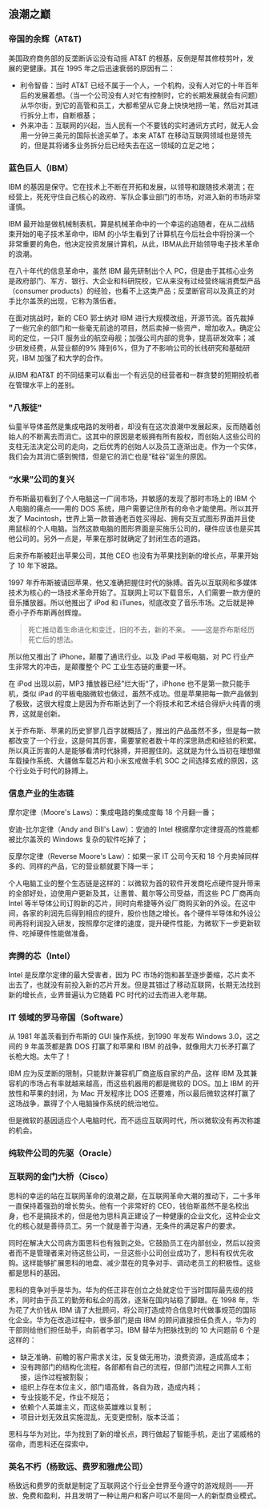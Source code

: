 ## 浪潮之巅

### 帝国的余辉（AT&T)

美国政府商务部的反垄断诉讼没有动摇 AT&T 的根基，反倒是帮其修枝剪叶，发展的更健康。其在 1995 年之后迅速衰弱的原因有二：

- 利令智昏：当时 AT&T 已经不属于一个人，一个机构，没有人对它的十年百年后的发展着想。（当一个公司没有人对它有控制时，它的长期发展就会有问题）从华尔街，到它的高管和员工，大都希望从它身上快快地捞一笔，然后对其进行拆分上市，自断根基；
- 外来冲击：互联网的兴起，当人民有一个不要钱的实时通讯方式时，就无人会用一分钟三美元的国际长途买单了。本来 AT&T 在移动互联网领域也是领先的，但是其将诸多业务拆分后已经失去在这一领域的立足之地；

### 蓝色巨人（IBM）

IBM 的基因是保守。它在技术上不断在开拓和发展，以领导和跟随技术潮流；在经营上，死死守住自己核心的政府、军队企事业部门的市场，对进入新的市场非常谨慎。

IBM 最开始是做机械制表机，算是机械革命中的一个幸运的追随者，在从二战结束开始的电子技术革命中，IBM 的小华生看到了计算机在今后社会中将扮演一个非常重要的角色，他决定投资发展计算机，从此，IBM从此开始领导电子技术革命的浪潮。

在八十年代的信息革命中，虽然 IBM 最先研制出个人 PC，但是由于其核心业务是政府部门、军方、银行、大企业和科研院校，它从来没有过经营终端消费型产品（consumer products）的经验，也看不上这类产品；反垄断官司以及真正的对手比尔盖茨的出现，它称为落伍者。

在面对挑战时，新的 CEO 郭士纳对 IBM 进行大规模改组，开源节流。首先裁掉了一些冗余的部门和一些毫无前途的项目，然后卖掉一些资产，增加收入。确定公司的定位，一只IT 服务业的航空母舰；加强公司内部的竞争，提高研发效率；减少研发经费，从营业额的9% 降到6%，但为了不影响公司的长线研究和基础研究，IBM 加强了和大学的合作。

从IBM 和AT&T 的不同结果可以看出一个有远见的经营者和一群贪婪的短期投机者在管理水平上的差别。

### "八叛徒"

仙童半导体虽然是集成电路的发明者，却没有在这次浪潮中发展起来，反而随着创始人的不断离去而消亡。这其中的原因是老板拥有所有股权，而创始人这些公司的支柱无法决定公司的走向，之后优秀的创始人以及员工逐渐出走。作为一个实体，我们会为其消亡感到惋惜，但是它的消亡也是“硅谷”诞生的原因。

### “水果”公司的复兴

乔布斯最初看到了个人电脑这一广阔市场，并敏感的发现了那时市场上的 IBM 个人电脑的痛点——用的 DOS 系统，用户需要记住所有的命令才能使用。所以其开发了 Macintosh，世界上第一款普通老百姓买得起、拥有交互式图形界面并且使用鼠标的个人电脑。当然这款电脑的图形界面是买施乐公司的，硬件应该也是买其他公司的。另外一点是，苹果在那时就确定了封闭生态的道路。

后来乔布斯被赶出苹果公司，其他 CEO 也没有为苹果找到新的增长点，苹果开始了 10 年下坡路。

1997 年乔布斯被请回苹果，他又准确把握住时代的脉搏。首先以互联网和多媒体技术为核心的一场技术革命开始了。互联网上可以下载音乐，人们需要一款方便的音乐播放器。所以他推出了 iPod 和 iTunes，彻底改变了音乐市场。之后就是神奇小子乔布斯再创辉煌。

> 死亡推动着生命进化和变迁，旧的不去，新的不来。 ——这是乔布斯经历死亡后的想法。

所以他又推出了 iPhone，颠覆了通讯行业。以及 iPad 平板电脑，对 PC 行业产生非常大的冲击，是颠覆整个 PC 工业生态链的重要一环。

在 iPod 出现以前，MP3 播放器已经”烂大街“了，iPhone 也不是第一款只能手机，类似 iPad 的平板电脑微软也做过，虽然不成功。但是苹果把每一款产品做到了极致，这很大程度上是因为乔布斯达到了一个将技术和艺术结合得炉火纯青的境界，这就是创新。

关于乔布斯、苹果的历史寥寥几百字就概括了，推出的产品虽然不多，但是每一款都改变了一个行业，这是何其厉害，需要掌舵者数十年的深思熟虑和经验的积累。所以真正厉害的人是能够看清时代脉搏，并把握住的。这就是为什么当初在理想做车载操作系统、大疆做车载芯片和小米玄戒做手机 SOC 之间选择玄戒的原因，这个行业处于时代的脉搏上。

### 信息产业的生态链

摩尔定律（Moore's Laws）：集成电路的集成度每 18 个月翻一番；

安迪-比尔定律（Andy and Bill's Law）：安迪的 Intel 根据摩尔定律提高的性能都被比尔盖茨的 Windows 复杂的软件吃掉了；

反摩尔定律（Reverse Moore's Law）：如果一家 IT 公司今天和 18 个月卖掉同样多的、同样的产品，它的营业额就要下降一半；

个人电脑工业的整个生态链是这样的：以微软为首的软件开发商吃点硬件提升带来的全部好处，迫使用户更新及其，让惠普、戴尔等公司受益，而这些 PC 厂商再向 Intel 等半导体公司订购新的芯片，同时向希捷等外设厂商购买新的外设。在这中间，各家的利润先后得到相应的提升，股价也随之增长。各个硬件半导体和外设公司再将利润投入研发，按照摩尔定律的速度，提升硬件性能，为微软下一步更新软件、吃掉硬件性能做准备。

### 奔腾的芯（Intel）

Intel 是反摩尔定律的最大受害者，因为 PC 市场的饱和甚至逐步萎缩，芯片卖不出去了，也就没有前投入新的芯片开发。但是其错过了移动互联网，长期无法找到新的增长点，业界普遍认为它随着 PC 时代的过去而进入老年期。

### IT 领域的罗马帝国（Software）

从 1981 年盖茨看到乔布斯的 GUI 操作系统，到1990 年发布 Windows 3.0，这之间的 9 年盖茨都是靠 DOS 打赢了和苹果和 IBM 的战争，就像用大刀长矛打赢了长枪大炮。太牛了！

IBM 应为反垄断的限制，只能默许兼容机厂商盗版自家的产品，这样 IBM 及其兼容机的市场占有率就越来越高，而这些机器用的都是微软的 DOS。加上 IBM 的开放性和苹果的封闭，为 Mac 开发程序比 DOS 还要难，所以最后微软这样打赢了这场战争，赢得了个人电脑操作系统的统治地位。

但是微软的基因适应个人电脑时代，而不适应互联网时代，所以微软没有再次称雄的机会。

### 纯软件公司的先驱（Oracle）

### 互联网的金门大桥（Cisco）

思科的幸运的站在互联网革命的浪潮之巅，在互联网革命大潮的推动下，二十多年一直保持着强劲的增长势头。他有一个非常好的 CEO，钱伯斯虽然不是名校出身，也不是搞技术的，但是他为思科真正建设了一种健康的企业文化，这种企业文化的核心就是善待员工。另一个就是善于沟通，无条件的满足客户的要求。

同时在解决大公司病方面思科也有独到之处。它鼓励员工在内部创业，然后以投资者而不是管理者来对待这些公司，一旦这些小公司创业成功了，思科有权优先收购。这样能够扩展思科的地盘、减少潜在的竞争对手、调动老员工的积极性。这些都是思科的基因。

思科的竞争对手是华为。华为的任正非在创立之处就定位于当时国际最先级的技术，同时由于员工的勤劳和私企的高效，逐渐在国内站稳了脚跟。在 1998 年，华为花了大价钱从 IBM 请了大批顾问，将公司打造成符合信息时代做事规范的国际化企业。华为在改造过程中，很多部门是由 IBM 的顾问直接担任负责人，华为的干部则给他们担任助手，向前者学习。IBM 替华为把脉找到的 10 大问题前 6 个是这样的：

- 缺乏准确、前瞻的客户需求关注，反复做无用功，浪费资源，造成高成本；
- 没有跨部门的结构化流程，各部都有自己的流程，但部门流程之间靠人工衔接，运作过程被割裂；
- 组织上存在本位主义，部门墙高耸，各自为政，造成内耗；
- 专业技能不足，作业不规范；
- 依赖个人英雄主义，而这些英雄难以复制；
- 项目计划无效且实施混乱，无变更控制，版本泛滥；

思科与华为对比，华为找到了新的增长点，跨行做起了智能手机，走出了诺威格的宿命，而思科还在探索中。

### 英名不朽（杨致远、费罗和雅虎公司）

杨致远和费罗的贡献是制定了互联网这个行业全世界至今遵守的游戏规则——开放、免费和盈利，并且发明了一种让用户和客户可以不是同一人的新型商业模式。

